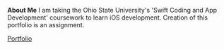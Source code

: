 **About Me**
I am taking the Ohio State University's 'Swift Coding and App Development' coursework to learn iOS development.  Creation of this portfolio is an assignment.  

[Portfolio](https://dougReyff.github.io/portfolio.md)
